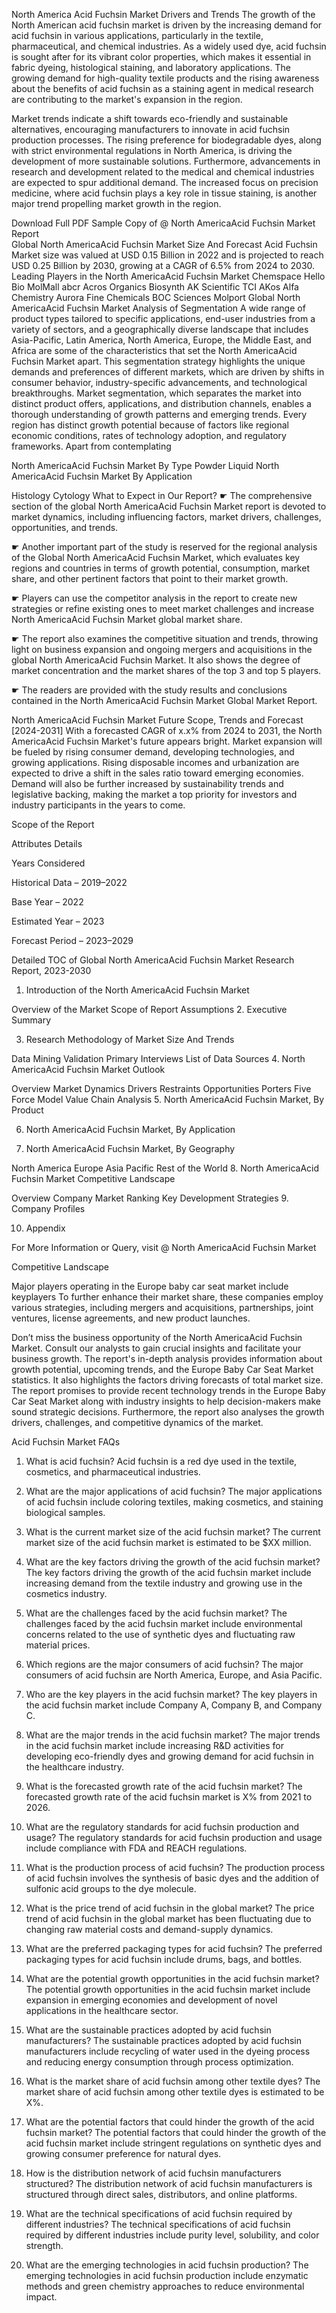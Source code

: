 North America Acid Fuchsin Market Drivers and Trends
The growth of the North American acid fuchsin market is driven by the increasing demand for acid fuchsin in various applications, particularly in the textile, pharmaceutical, and chemical industries. As a widely used dye, acid fuchsin is sought after for its vibrant color properties, which makes it essential in fabric dyeing, histological staining, and laboratory applications. The growing demand for high-quality textile products and the rising awareness about the benefits of acid fuchsin as a staining agent in medical research are contributing to the market's expansion in the region.

Market trends indicate a shift towards eco-friendly and sustainable alternatives, encouraging manufacturers to innovate in acid fuchsin production processes. The rising preference for biodegradable dyes, along with strict environmental regulations in North America, is driving the development of more sustainable solutions. Furthermore, advancements in research and development related to the medical and chemical industries are expected to spur additional demand. The increased focus on precision medicine, where acid fuchsin plays a key role in tissue staining, is another major trend propelling market growth in the region.

Download Full PDF Sample Copy of @ North AmericaAcid Fuchsin Market Report  
Global North AmericaAcid Fuchsin Market Size And Forecast
Acid Fuchsin Market size was valued at USD 0.15 Billion in 2022 and is projected to reach USD 0.25 Billion by 2030, growing at a CAGR of 6.5% from 2024 to 2030.
Leading Players in the North AmericaAcid Fuchsin Market
Chemspace
Hello Bio
MolMall
abcr
Acros Organics
Biosynth
AK Scientific
TCI
AKos
Alfa Chemistry
Aurora Fine Chemicals
BOC Sciences
Molport
Global North AmericaAcid Fuchsin Market Analysis of Segmentation
A wide range of product types tailored to specific applications, end-user industries from a variety of sectors, and a geographically diverse landscape that includes Asia-Pacific, Latin America, North America, Europe, the Middle East, and Africa are some of the characteristics that set the North AmericaAcid Fuchsin Market apart. This segmentation strategy highlights the unique demands and preferences of different markets, which are driven by shifts in consumer behavior, industry-specific advancements, and technological breakthroughs. Market segmentation, which separates the market into distinct product offers, applications, and distribution channels, enables a thorough understanding of growth patterns and emerging trends. Every region has distinct growth potential because of factors like regional economic conditions, rates of technology adoption, and regulatory frameworks. Apart from contemplating

North AmericaAcid Fuchsin Market By Type
Powder
Liquid
North AmericaAcid Fuchsin Market By Application

Histology
Cytology
What to Expect in Our Report?
☛ The comprehensive section of the global North AmericaAcid Fuchsin Market report is devoted to market dynamics, including influencing factors, market drivers, challenges, opportunities, and trends.

☛ Another important part of the study is reserved for the regional analysis of the Global North AmericaAcid Fuchsin Market, which evaluates key regions and countries in terms of growth potential, consumption, market share, and other pertinent factors that point to their market growth.

☛ Players can use the competitor analysis in the report to create new strategies or refine existing ones to meet market challenges and increase North AmericaAcid Fuchsin Market global market share.

☛ The report also examines the competitive situation and trends, throwing light on business expansion and ongoing mergers and acquisitions in the global North AmericaAcid Fuchsin Market. It also shows the degree of market concentration and the market shares of the top 3 and top 5 players.

☛ The readers are provided with the study results and conclusions contained in the North AmericaAcid Fuchsin Market Global Market Report.

North AmericaAcid Fuchsin Market Future Scope, Trends and Forecast [2024-2031]
With a forecasted CAGR of x.x% from 2024 to 2031, the North AmericaAcid Fuchsin Market's future appears bright. Market expansion will be fueled by rising consumer demand, developing technologies, and growing applications. Rising disposable incomes and urbanization are expected to drive a shift in the sales ratio toward emerging economies. Demand will also be further increased by sustainability trends and legislative backing, making the market a top priority for investors and industry participants in the years to come.

Scope of the Report

Attributes Details

Years Considered

Historical Data – 2019–2022

Base Year – 2022

Estimated Year – 2023

Forecast Period – 2023–2029

Detailed TOC of Global North AmericaAcid Fuchsin Market Research Report, 2023-2030
1. Introduction of the North AmericaAcid Fuchsin Market

Overview of the Market
Scope of Report
Assumptions
2. Executive Summary

3. Research Methodology of Market Size And Trends

Data Mining
Validation
Primary Interviews
List of Data Sources
4. North AmericaAcid Fuchsin Market Outlook

Overview
Market Dynamics
Drivers
Restraints
Opportunities
Porters Five Force Model
Value Chain Analysis
5. North AmericaAcid Fuchsin Market, By Product

6. North AmericaAcid Fuchsin Market, By Application

7. North AmericaAcid Fuchsin Market, By Geography

North America
Europe
Asia Pacific
Rest of the World
8. North AmericaAcid Fuchsin Market Competitive Landscape

Overview
Company Market Ranking
Key Development Strategies
9. Company Profiles

10. Appendix

For More Information or Query, visit @ North AmericaAcid Fuchsin Market

Competitive Landscape

Major players operating in the Europe baby car seat market include keyplayers To further enhance their market share, these companies employ various strategies, including mergers and acquisitions, partnerships, joint ventures, license agreements, and new product launches.

Don’t miss the business opportunity of the North AmericaAcid Fuchsin Market. Consult our analysts to gain crucial insights and facilitate your business growth.
The report's in-depth analysis provides information about growth potential, upcoming trends, and the Europe Baby Car Seat Market statistics. It also highlights the factors driving forecasts of total market size. The report promises to provide recent technology trends in the Europe Baby Car Seat Market along with industry insights to help decision-makers make sound strategic decisions. Furthermore, the report also analyses the growth drivers, challenges, and competitive dynamics of the market.

Acid Fuchsin Market FAQs
1. What is acid fuchsin?
Acid fuchsin is a red dye used in the textile, cosmetics, and pharmaceutical industries.

2. What are the major applications of acid fuchsin?
The major applications of acid fuchsin include coloring textiles, making cosmetics, and staining biological samples.

3. What is the current market size of the acid fuchsin market?
The current market size of the acid fuchsin market is estimated to be $XX million.

4. What are the key factors driving the growth of the acid fuchsin market?
The key factors driving the growth of the acid fuchsin market include increasing demand from the textile industry and growing use in the cosmetics industry.

5. What are the challenges faced by the acid fuchsin market?
The challenges faced by the acid fuchsin market include environmental concerns related to the use of synthetic dyes and fluctuating raw material prices.

6. Which regions are the major consumers of acid fuchsin?
The major consumers of acid fuchsin are North America, Europe, and Asia Pacific.

7. Who are the key players in the acid fuchsin market?
The key players in the acid fuchsin market include Company A, Company B, and Company C.

8. What are the major trends in the acid fuchsin market?
The major trends in the acid fuchsin market include increasing R&D activities for developing eco-friendly dyes and growing demand for acid fuchsin in the healthcare industry.

9. What is the forecasted growth rate of the acid fuchsin market?
The forecasted growth rate of the acid fuchsin market is X% from 2021 to 2026.

10. What are the regulatory standards for acid fuchsin production and usage?
The regulatory standards for acid fuchsin production and usage include compliance with FDA and REACH regulations.

11. What is the production process of acid fuchsin?
The production process of acid fuchsin involves the synthesis of basic dyes and the addition of sulfonic acid groups to the dye molecule.

12. What is the price trend of acid fuchsin in the global market?
The price trend of acid fuchsin in the global market has been fluctuating due to changing raw material costs and demand-supply dynamics.

13. What are the preferred packaging types for acid fuchsin?
The preferred packaging types for acid fuchsin include drums, bags, and bottles.

14. What are the potential growth opportunities in the acid fuchsin market?
The potential growth opportunities in the acid fuchsin market include expansion in emerging economies and development of novel applications in the healthcare sector.

15. What are the sustainable practices adopted by acid fuchsin manufacturers?
The sustainable practices adopted by acid fuchsin manufacturers include recycling of water used in the dyeing process and reducing energy consumption through process optimization.

16. What is the market share of acid fuchsin among other textile dyes?
The market share of acid fuchsin among other textile dyes is estimated to be X%.

17. What are the potential factors that could hinder the growth of the acid fuchsin market?
The potential factors that could hinder the growth of the acid fuchsin market include stringent regulations on synthetic dyes and growing consumer preference for natural dyes.

18. How is the distribution network of acid fuchsin manufacturers structured?
The distribution network of acid fuchsin manufacturers is structured through direct sales, distributors, and online platforms.

19. What are the technical specifications of acid fuchsin required by different industries?
The technical specifications of acid fuchsin required by different industries include purity level, solubility, and color strength.

20. What are the emerging technologies in acid fuchsin production?
The emerging technologies in acid fuchsin production include enzymatic methods and green chemistry approaches to reduce environmental impact.
